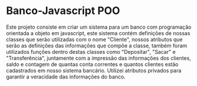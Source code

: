 # Banco-Javascript POO
Este projeto consiste em criar um sistema para um banco com programação orientada a objeto em javascript, este sistema contém definições de nossas classes que serão utilizadas com o nome "Cliente", nossos atributos que serão as definições das informações que compõe a classe, também foram utilizados funções dentro destas classes como "Depositar", "Sacar" e "Transferência", juntamente com a impressão das informações dos clientes, saldo e contagem de quantas conta correntes e quantos clientes estão cadastrados em nosso sistema bancário. Utilizei atributos privados para garantir a veracidade das informações do banco.  
